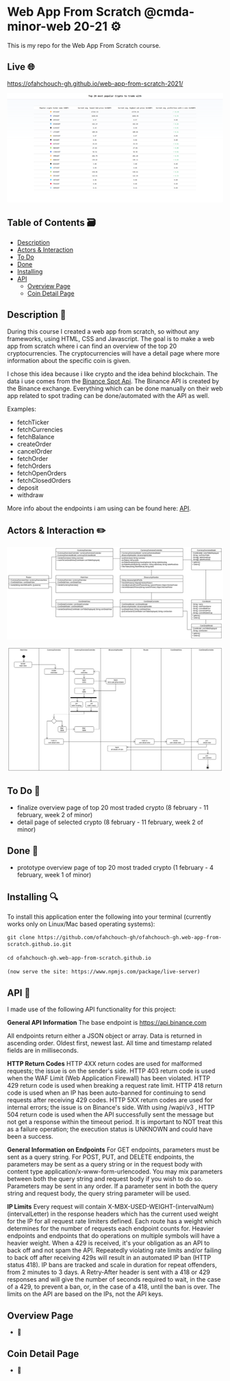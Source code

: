 # Web App From Scratch @cmda-minor-web 20-21 ⚙️

This is my repo for the Web App From Scratch course.

## Live :globe_with_meridians:
https://ofahchouch-gh.github.io/web-app-from-scratch-2021/

<p align="center">
  <img src="others/docs/imgs/cryptowallpaper.png" />
</p>

## Table of Contents 🗃
* [Description](#description-)
* [Actors & Interaction](#actors--interaction-pencil2)
* [To Do](#to-do-construction)
* [Done](#done-construction_worker)
* [Installing](#installing-)
* [API](#api-)
  * [Overview Page](#overview-page)
  * [Coin Detail Page](#coin-detail-page)

## Description 📝
During this course I created a web app from scratch, so without any frameworks, using HTML, CSS and Javascript. The goal is to make a web app from scratch where
i can find an overview of the top 20 cryptocurrencies. The cryptocurrencies will have a detail page where more information about the specific coin is given. 

I chose this idea because i like crypto and the idea behind blockchain. The data i use comes from the [Binance Spot Api](https://github.com/binance/binance-spot-api-docs/blob/master/rest-api.md).
The Binance API is created by the Binance exchange. Everything which can be done manually on their web app related to spot trading can be done/automated with the API as well.

Examples:

- fetchTicker
- fetchCurrencies
- fetchBalance
- createOrder
- cancelOrder
- fetchOrder
- fetchOrders
- fetchOpenOrders
- fetchClosedOrders
- deposit
- withdraw

More info about the endpoints i am using can be found here: [API](#api-).

## Actors & Interaction :pencil2:
<!-- 
Nog aan te passen in klassen diagram, opnieuw een check doen.. -->
<p align="center">
  <img src="others/docs/imgs/actors.png" />
</p>

<p align="center">
  <img src="others/docs/imgs/interaction.png" />
</p>

## To Do :construction:
- finalize overview page of top 20 most traded crypto (8 february - 11 february, week 2 of minor)
- detail page of selected crypto (8 february - 11 february, week 2 of minor)

## Done :construction_worker:
- prototype overview page of top 20 most traded crypto (1 february - 4 february, week 1 of minor)

## Installing 🔍
To install this application enter the following into your terminal (currently works only on Linux/Mac based operating systems):
```
git clone https://github.com/ofahchouch-gh/ofahchouch-gh.web-app-from-scratch.github.io.git

cd ofahchouch-gh.web-app-from-scratch.github.io

(now serve the site: https://www.npmjs.com/package/live-server)
```

## API 🐒
I made use of the following API functionality for this project:

**General API Information**
The base endpoint is https://api.binance.com

All endpoints return either a JSON object or array.
Data is returned in ascending order. Oldest first, newest last.
All time and timestamp related fields are in milliseconds.

**HTTP Return Codes**
HTTP 4XX return codes are used for malformed requests; the issue is on the sender's side.
HTTP 403 return code is used when the WAF Limit (Web Application Firewall) has been violated.
HTTP 429 return code is used when breaking a request rate limit.
HTTP 418 return code is used when an IP has been auto-banned for continuing to send requests after receiving 429 codes.
HTTP 5XX return codes are used for internal errors; the issue is on Binance's side.
With using /wapi/v3 , HTTP 504 return code is used when the API successfully sent the message but not get a response within the timeout period. It is important to NOT treat this as a failure operation; the execution status is UNKNOWN and could have been a success.

**General Information on Endpoints**
For GET endpoints, parameters must be sent as a query string.
For POST, PUT, and DELETE endpoints, the parameters may be sent as a query string or in the request body with content type application/x-www-form-urlencoded. You may mix parameters between both the query string and request body if you wish to do so.
Parameters may be sent in any order.
If a parameter sent in both the query string and request body, the query string parameter will be used.

**IP Limits**
Every request will contain X-MBX-USED-WEIGHT-(intervalNum)(intervalLetter) in the response headers which has the current used weight for the IP for all request rate limiters defined.
Each route has a weight which determines for the number of requests each endpoint counts for. Heavier endpoints and endpoints that do operations on multiple symbols will have a heavier weight.
When a 429 is received, it's your obligation as an API to back off and not spam the API.
Repeatedly violating rate limits and/or failing to back off after receiving 429s will result in an automated IP ban (HTTP status 418).
IP bans are tracked and scale in duration for repeat offenders, from 2 minutes to 3 days.
A Retry-After header is sent with a 418 or 429 responses and will give the number of seconds required to wait, in the case of a 429, to prevent a ban, or, in the case of a 418, until the ban is over.
The limits on the API are based on the IPs, not the API keys.

## Overview Page
- :construction:

## Coin Detail Page
- :construction:
